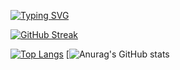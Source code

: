 [![Typing SVG](https://readme-typing-svg.herokuapp.com?color=%2336BCF7&lines=Junior+Frontend+Developer)](https://git.io/typing-svg)

<a href="https://git.io/streak-stats"><img src="http://github-readme-streak-stats.herokuapp.com?user=Solo&theme=vue-dark&hide_border=true&border_radius=10&mode=weekly" alt="GitHub Streak" /></a>

[![Top Langs](https://github-readme-stats.vercel.app/api/top-langs/?username=KellMinorniy)](https://github.com/anuraghazra/github-readme-stats)
[![Anurag's GitHub stats](https://github-readme-stats.vercel.app/api?username=KellMinorniy)
